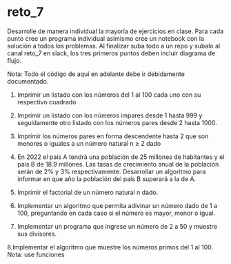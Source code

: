 # reto_7
Desarrolle de manera individual la mayoría de ejercicios en clase. Para cada punto cree un programa individual asimismo cree un notebook con la solución a todos los problemas. 
Al finalizar suba todo a un repo y subalo al canal reto_7 en slack, los tres primeros puntos deben incluir diagrama de flujo.

Nota: Todo el código de aquí en adelante debe ir debidamente documentado.

1. Imprimir un listado con los números del 1 al 100 cada uno con su respectivo cuadrado

   
2. Imprimir un listado con los números impares desde 1 hasta 999 y seguidamente otro listado con los números pares desde 2 hasta 1000.


3. Imprimir los números pares en forma descendente hasta 2 que son menores o iguales a un número natural n ≥ 2 dado


4. En 2022 el país A tendrá una población de 25 millones de habitantes y el país B de 18.9 millones. Las tasas de crecimiento anual de la población serán de 2% y 3% respectivamente. Desarrollar un algoritmo para informar en que año la población del país B superará a la de A.


5. Imprimir el factorial de un número natural n dado.


6. Implementar un algoritmo que permita adivinar un número dado de 1 a 100, preguntando en cada caso si el número es mayor, menor o igual.


7. Implementar un programa que ingrese un número de 2 a 50 y muestre sus divisores.


8.Implementar el algoritmo que muestre los números primos del 1 al 100. Nota: use funciones
